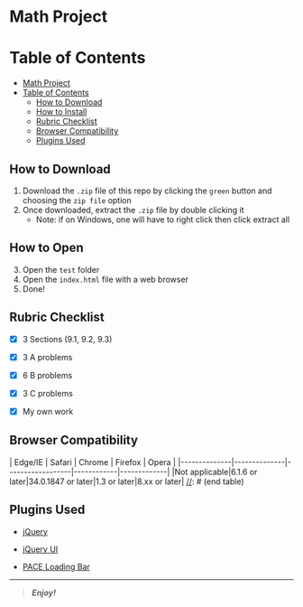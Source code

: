 

[comment]: # (Start README.md markdown script)

Math Project
============

# Table of Contents

<!--START doctoc-->

- [Math Project](#math-project)
- [Table of Contents](#table-of-contents)
  - [How to Download](#how-to-download)
  - [How to Install](#how-to-install)
  - [Rubric Checklist](#rubric-checklist)
  - [Browser Compatibility](#browser-compatibility)
  - [Plugins Used](#plugins-used)
  
<!--END doctoc-->

How to Download
---------------

1. Download the `.zip` file of this repo by clicking the `green` button and choosing the `zip file` option
2. Once downloaded, extract the `.zip` file by double clicking it
   * Note: if on Windows, one will have to right click then click extract all

## How to Open

3. Open the `test` folder
4. Open the `index.html` file with a web browser
5. Done!


## Rubric Checklist

- [x] 3 Sections (9.1, 9.2, 9.3)
- [x] 3 A problems
- [x] 6 B problems
- [x] 3 C problems
- [x] My own work


Browser Compatibility
---------------------

[//]: # (start table)
|    Edge/IE   |    Safari    |      Chrome      |   Firefox  |    Opera    |
|--------------|--------------|------------------|------------|-------------|
|Not applicable|6.1.6 or later|34.0.1847 or later|1.3 or later|8.xx or later|
[//]: # (end table)

## Plugins Used

+ [jQuery][1]
- [jQuery UI][2]
* [PACE Loading Bar][3]

[1]: http://www.jquery.com/  "jQuery"
[2]: http://www.jqueryui.com/  "jQuery UI"
[3]: http://github.hubspot.com/pace/docs/welcome/  (PACE Loading Bar)

________

> **_Enjoy!_**

[comment]: # (End README.md markdown script)
